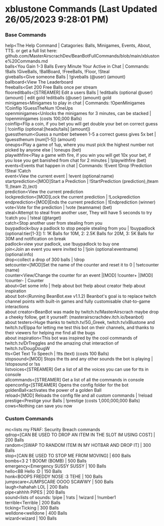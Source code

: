 # xblustone Commands (Last Updated 26/05/2023 9:28:01 PM)
### Base Commands
help<The Help Command | Catagories: Balls, Minigames, Events, About, TTS. or get a full list here: github.com/MasterAirscrachDev/BeanBotFullCommands/blob/main/xblustone%20Commands.md
 <br>balls<You Gain 1-3 Balls Every Minute Your Active in Chat | Commands: !Balls !GiveBalls, !BallBoard, !FreeBalls, !Floor, !Steal
 <br>giveballs<Give someone Balls | !giveballs (@user) (amount)
 <br>ballboard<View The Leaderboard
 <br>freeballs<Get 200 Free Balls once per stream
 <br>floor<!Floor has disabled by the streamer
 <br>editballs<[STREAMER] Edit a users Balls | !editballs (optional @user) (amount) | edit gold !editballs (@user) (amount) gold
 <br>minigames<Minigames to play in chat | Commands: !OpenMinigames !Coinflip !GuessTheNum !OneUps
 <br>openminigames<Unlocks the minigames for 3 minutes, can be stacked | !openminigames (costs 100,000 Balls)
 <br>coinflip<Flip a coin, if you bet you will get double your bet on correct guess | !coinflip (optional:[heads/tails] [amount])
 <br>guessthenum<Guess a number between 1-5 a correct guess gives 5x bet | !guessthenum (num[1-5]) (amount)
 <br>oneups<Play a game of 1up, where you must pick the highest number not picked by anyone else | !oneups (bet)
 <br>playwithfire<Play a game with fire, if you win you will get 10x your bet, if you lose you get banished from chat for 2 minutes | !playwithfire (bet)
 <br>events<Events that happen in chat | Commands: !Event !Drop !Prediction !Steal !Catch
 <br>event<View the current event | !event (optional:name)
 <br>startprediction<[MOD]Start a Prediction | !StartPrediction (prediction),(team 1),(team 2),(ect)
 <br>prediction<View the current prediction
 <br>lockprediction<[MOD]Lock the current prediction | !Lockprediction
 <br>endprediction<[MOD]Ends the current prediction | !Endprediction (winner)
 <br>vote<Vote for the prediction | !vote (teamname) (bet)
 <br>steal<Attempt to steal from another user, They will have 5 seconds to try !catch you | !steal (@target)
 <br>catch<Stop another user from stealing from you
 <br>buypadlock<buy a padlock to stop people stealing from you | !buypadlock (optional:tier[1-3]) 1: 1K Balls for 10M, 2: 2.5K Balls for 20M, 3: 5K Balls for 30M and notification on break
 <br>padlock<view your padlock, use !buypadlock to buy one
 <br>join<Join an event you were invited to | !join (optional:eventname) (optional:info)
 <br>drop<collect a drop of 300 balls | !drop
 <br>setcounter<[MOD]Set the name of the counter and reset it to 0 | !setcounter (name)
 <br>counter<View/Change the counter for an event |[MOD] !counter+ |[MOD] !counter- | Counter
 <br>about<Get some info | !help about bot !help about creator !help about inspiration
 <br>about bot<(Running BeanBot.exe v1.1.2) Beanbot's goal is to replace twitch channel points with built-in games and fully customisable chat-to-game interactions
 <br>about creator<BeanBot was made by twitch.tv/MasterAirscrach maybe drop a cheeky follow, get it yourself: (masterairscrachdev.itch.io/beanbot)
 <br>about testers<Huge thanks to twitch.tv/5G_Greek, twitch.tv/xBlustone and twitch.tv/Elppa for letting me test this bot on their channels, and thanks to their viewers for helping me find all the bugs
 <br>about inspiration<This bot was inspired by the cool commands of twitch.tv/DrTreggles and the amazing chat interaction of twitch.tv/DougDougW
 <br>tts<Get Text To Speech | !tts (text) (costs 100 Balls)
 <br>stopsound<[MOD] Stops the tts and any other sounds the bot is playing | !stopsound or !ss
 <br>listvoices<[STREAMER] Get a list of all the voices you can use for tts in console
 <br>allcommands<[STREAMER] Get a list of all the commands in console
 <br>openconfig<[STREAMER] Opens the config folder for the bot
 <br>goldenBall<activates the power of a golden Ball
 <br>reload<[MOD] Reloads the config file and all custom commands | !reload
 <br>prestige<Prestige your Balls | !prestige (costs 1,000,000,000 Balls)
 <br>cows<Nothing can save you now
### Custom Commands
mc<lists my FNAF: Security Breach commands
 <br>qdrop<[CAN BE USED TO DROP AN ITEM IN THE SLOT IM USING COST] | 200 Balls
 <br>random<[SWAP TO RANDOM ITEM IN MY HOTBAR AND DROP IT] | 300 Balls
 <br>stop<[CAN BE USED TO STOP ME FROM MOVING] | 600 Balls
 <br>bombs<3 2 1 BOOM! (BOMB) | 500 Balls
 <br>emergency<Emergency SUSSY SUSSY | 100 Balls
 <br>hello<BB Hello :D | 150 Balls
 <br>honk<BOOPS FREDDY NOSE :3 TEHE | 100 Balls
 <br>jumpscare<JUMPSCARE OOOO SCAWWY | 500 Balls
 <br>laugh<hahahah LOL | 200 Balls
 <br>pipe<ahhhh PIPES | 200 Balls
 <br>sound<lists of sounds: !pipe | !rats | !wizard | !number1
 <br>terrible<Terrible | 200 Balls
 <br>ticking<Ticking | 300 Balls
 <br>welldone<welldone | 400 Balls
 <br>wizard<wizard | 100 Balls
 <br>